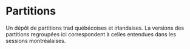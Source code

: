 # Partitions

Un dépôt de partitions trad québécoises et irlandaises.
La versions des partitions regroupées ici correspondent à celles entendues dans les sessions montréalaises.
